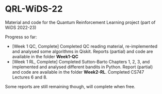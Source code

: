 # QRL-WiDS-22

Material and code for the Quantum Reinforcement Learning project (part of WiDS 2022-23)

Progress so far:
- [Week 1 QC, Complete] Completed QC reading material, re-implemented and analysed some algorithms in Qiskit. Reports (partial) and code are available in the folder **Week1-QC**
- [Week 1 RL, Complete] Completed Sutton-Barto Chapters 1, 2, 3, and implemented and analysed different bandits in Python. Report (partial) and code are available in the folder **Week2-RL**. Completed CS747 Lectures 6 and 8.

Some reports are still remaining though, will complete when free.
